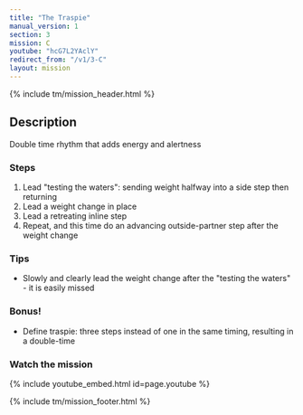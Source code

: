 ```yaml
---
title: "The Traspie"
manual_version: 1
section: 3
mission: C
youtube: "hcG7L2YAclY"
redirect_from: "/v1/3-C"
layout: mission
---
```


{% include tm/mission_header.html %}

## Description

Double time rhythm that adds energy and alertness

### Steps

1. Lead "testing the waters": sending weight halfway into a side step then returning
2. Lead a weight change in place
3. Lead a retreating inline step
4. Repeat, and this time do an advancing outside-partner step after the weight change

### Tips

* Slowly and clearly lead the weight change after the "testing the waters" - it is easily missed

### Bonus! 

* Define traspie: three steps instead of one in the same timing, resulting in a double-time

### Watch the mission

{% include youtube_embed.html id=page.youtube %}

{% include tm/mission_footer.html %}
